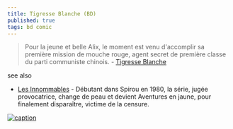 ```yaml
---
title: Tigresse Blanche (BD)
published: true
tags: bd comic
---
```

> Pour la jeune et belle Alix, le moment est venu d'accomplir sa première mission de mouche rouge, agent secret de première classe du parti communiste chinois. - [Tigresse Blanche](https://www.bedetheque.com/serie-11872-BD-Tigresse-Blanche.html)

see also
- [Les Innommables](https://www.bedetheque.com/serie-3225-BD-Innommables-Serie-actuelle.html) - Débutant dans Spirou en 1980, la série, jugée provocatrice, change de peau et devient Aventures en jaune, pour finalement disparaître, victime de la censure.

[![caption](https://2.bp.blogspot.com/-8UBq9zfnBJDaNMjWtbvVOuNI26Ws9lgsgmNtMHEwoxPqUqa-B2-oz05ca6FLjMRSwvNWZ7uNvAIuPv-PZJvKQcpjlDYuCBvn9aQLuDRtnQR23UpknRX5PiXYqQFwBwmmGzKap2OVw=s0?rhlupa=MTcxLjI1My41Ni4zMw&rnvuka=TW96aWxsYS81LjAgKFdpbmRvd3MgTlQgMi4zOyBXT1c2NCkgQXBwbGVXZWJLaXQvNDE2LjkwIChLSFRNTCwgbGlrZSBHZWNrbykgQ2hyb21lLzMyLjAuMzE0My42OCBTYWZhcmkvNTEyLjcy)]()